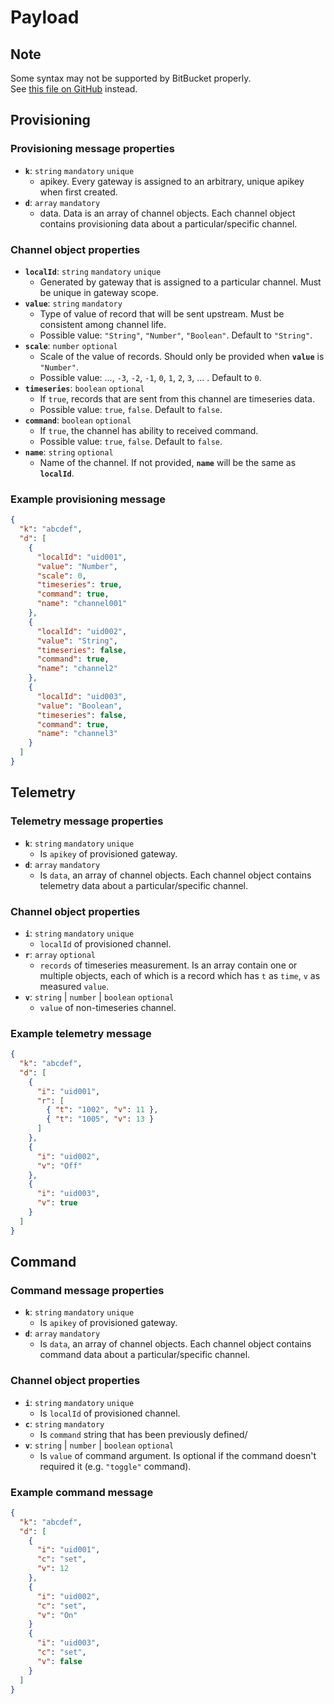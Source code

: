 # Payload

## Note

Some syntax may not be supported by BitBucket properly.  
See [this file on GitHub](https://github.com/taipanic/iot-app/blob/main/README.md) instead.

## Provisioning

### Provisioning message properties

- **`k`**: `string` `mandatory` `unique`
  - apikey. Every gateway is assigned to an arbitrary, unique apikey when first created.
- **`d`**: `array` `mandatory`
  - data. Data is an array of channel objects. Each channel object contains provisioning data about a particular/specific channel.

### Channel object properties

- **`localId`**: `string` `mandatory` `unique`
  - Generated by gateway that is assigned to a particular channel. Must be unique in gateway scope.
- **`value`**: `string` `mandatory`
  - Type of value of record that will be sent upstream. Must be consistent among channel life.
  - Possible value: `"String"`, `"Number"`, `"Boolean"`. Default to `"String"`.
- **`scale`**: `number` `optional`
  - Scale of the value of records. Should only be provided when **`value`** is `"Number"`.
  - Possible value: ..., `-3`, `-2`, `-1`, `0`, `1`, `2`, `3`, ... . Default to `0`.
- **`timeseries`**: `boolean` `optional`
  - If `true`, records that are sent from this channel are timeseries data.
  - Possible value: `true`, `false`. Default to `false`.
- **`command`**: `boolean` `optional`
  - If `true`, the channel has ability to received command.
  - Possible value: `true`, `false`. Default to `false`.
- **`name`**: `string` `optional`
  - Name of the channel. If not provided, **`name`** will be the same as **`localId`**.

### Example provisioning message

```json
{
  "k": "abcdef",
  "d": [
    {
      "localId": "uid001",
      "value": "Number",
      "scale": 0,
      "timeseries": true,
      "command": true,
      "name": "channel001"
    },
    {
      "localId": "uid002",
      "value": "String",
      "timeseries": false,
      "command": true,
      "name": "channel2"
    },
    {
      "localId": "uid003",
      "value": "Boolean",
      "timeseries": false,
      "command": true,
      "name": "channel3"
    }
  ]
}
```

## Telemetry

### Telemetry message properties

- **`k`**: `string` `mandatory` `unique`
  - Is `apikey` of provisioned gateway.
- **`d`**: `array` `mandatory`
  - Is `data`, an array of channel objects. Each channel object contains telemetry data about a particular/specific channel.

### Channel object properties

- **`i`**: `string` `mandatory` `unique`
  - `localId` of provisioned channel.
- **`r`**: `array` `optional`
  - `records` of timeseries measurement. Is an array contain one or multiple objects, each of which is a record which has `t` as `time`, `v` as measured `value`.
- **`v`**: `string` | `number` | `boolean` `optional`
  - `value` of non-timeseries channel.

### Example telemetry message

```json
{
  "k": "abcdef",
  "d": [
    {
      "i": "uid001",
      "r": [
        { "t": "1002", "v": 11 },
        { "t": "1005", "v": 13 }
      ]
    },
    {
      "i": "uid002",
      "v": "Off"
    },
    {
      "i": "uid003",
      "v": true
    }
  ]
}
```

## Command

### Command message properties

- **`k`**: `string` `mandatory` `unique`
  - Is `apikey` of provisioned gateway.
- **`d`**: `array` `mandatory`
  - Is `data`, an array of channel objects. Each channel object contains command data about a particular/specific channel.

### Channel object properties

- **`i`**: `string` `mandatory` `unique`
  - Is `localId` of provisioned channel.
- **`c`**: `string` `mandatory`
  - Is `command` string that has been previously defined/
- **`v`**: `string` | `number` | `boolean` `optional`
  - Is `value` of command argument. Is optional if the command doesn't required it (e.g. `"toggle"` command).

### Example command message

```json
{
  "k": "abcdef",
  "d": [
    {
      "i": "uid001",
      "c": "set",
      "v": 12
    },
    {
      "i": "uid002",
      "c": "set",
      "v": "On"
    }
    {
      "i": "uid003",
      "c": "set",
      "v": false
    }
  ]
}
```

